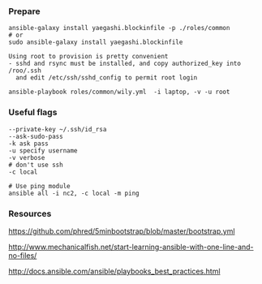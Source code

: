 
### Prepare
```
ansible-galaxy install yaegashi.blockinfile -p ./roles/common
# or
sudo ansible-galaxy install yaegashi.blockinfile

Using root to provision is pretty convenient
- sshd and rsync must be installed, and copy authorized_key into /roo/.ssh 
  and edit /etc/ssh/sshd_config to permit root login

ansible-playbook roles/common/wily.yml  -i laptop, -v -u root
```

### Useful flags
```
--private-key ~/.ssh/id_rsa
--ask-sudo-pass
-k ask pass
-u specify username 
-v verbose
# don't use ssh
-c local

# Use ping module
ansible all -i nc2, -c local -m ping
```

### Resources

https://github.com/phred/5minbootstrap/blob/master/bootstrap.yml

http://www.mechanicalfish.net/start-learning-ansible-with-one-line-and-no-files/

http://docs.ansible.com/ansible/playbooks_best_practices.html


